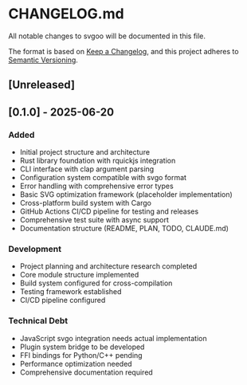 # CHANGELOG.md

All notable changes to svgoo will be documented in this file.

The format is based on [Keep a Changelog](https://keepachangelog.com/en/1.0.0/),
and this project adheres to [Semantic Versioning](https://semver.org/spec/v2.0.0.html).

## [Unreleased]

## [0.1.0] - 2025-06-20

### Added
- Initial project structure and architecture
- Rust library foundation with rquickjs integration
- CLI interface with clap argument parsing
- Configuration system compatible with svgo format
- Error handling with comprehensive error types
- Basic SVG optimization framework (placeholder implementation)
- Cross-platform build system with Cargo
- GitHub Actions CI/CD pipeline for testing and releases
- Comprehensive test suite with async support
- Documentation structure (README, PLAN, TODO, CLAUDE.md)

### Development
- Project planning and architecture research completed
- Core module structure implemented
- Build system configured for cross-compilation
- Testing framework established
- CI/CD pipeline configured

### Technical Debt
- JavaScript svgo integration needs actual implementation
- Plugin system bridge to be developed
- FFI bindings for Python/C++ pending
- Performance optimization needed
- Comprehensive documentation required